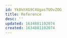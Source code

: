 ```yaml
---
id: Yk8khXG9C4UgasTUOvZOG
title: Reference
desc: ''
updated: 1634881102074
created: 1634881102074
---
```




